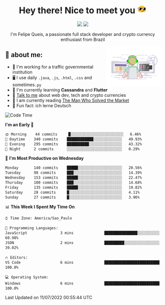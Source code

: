 
<h1 align="center">Hey there! Nice to meet you <img src="assets/sunglasses.gif" width="30"/></h1>

<p align="center">
  <a href="https://www.linkedin.com/in/fqueis"><img src="https://img.shields.io/badge/-LinkedIn-blue?style=flat&logo=Linkedin&logoColor=white" /></a>
  <a href="mailto:fqueis@gmail.com"><img src="https://img.shields.io/badge/-Gmail-c14438?style=flat&logo=Gmail&logoColor=white" /></a>
</p>

<p align="center">I'm Felipe Queis, a passionate full stack developer and crypto currency enthusiast from Brazil</p>

<img width="35%" align="right" alt="fqueis" src="assets/profile.gif" /></p>

## 🤵 about me:

- 🏢 I'm working for a traffic governmental institution
- 🖥️ I use daily `.java`, `.js`, `.html`, `.css` and sometimes`.py`
- 🌱 I'm currently learning **Cassandra** and **Flutter**
- 💬 [Talk to me](https://github.com/fqueis/fqueis/discussions) about web dev, tech and crypto currencies
- 📖 I am currently reading [The Man Who Solved the Market](https://amzn.com/073521798X)
- 💭 Fun fact: ich lerne Deutsch

<!--START_SECTION:waka-->
![Code Time](http://img.shields.io/badge/Code%20Time-0%20secs-blue)

**I'm an Early 🐤** 

```text
🌞 Morning    44 commits     █░░░░░░░░░░░░░░░░░░░░░░░░   6.46% 
🌆 Daytime    340 commits    ████████████░░░░░░░░░░░░░   49.93% 
🌃 Evening    295 commits    ██████████░░░░░░░░░░░░░░░   43.32% 
🌙 Night      2 commits      ░░░░░░░░░░░░░░░░░░░░░░░░░   0.29%

```
📅 **I'm Most Productive on Wednesday** 

```text
Monday       140 commits    █████░░░░░░░░░░░░░░░░░░░░   20.56% 
Tuesday      98 commits     ███░░░░░░░░░░░░░░░░░░░░░░   14.39% 
Wednesday    153 commits    █████░░░░░░░░░░░░░░░░░░░░   22.47% 
Thursday     100 commits    ███░░░░░░░░░░░░░░░░░░░░░░   14.68% 
Friday       135 commits    █████░░░░░░░░░░░░░░░░░░░░   19.82% 
Saturday     28 commits     █░░░░░░░░░░░░░░░░░░░░░░░░   4.11% 
Sunday       27 commits     █░░░░░░░░░░░░░░░░░░░░░░░░   3.96%

```


📊 **This Week I Spent My Time On** 

```text
⌚︎ Time Zone: America/Sao_Paulo

💬 Programming Languages: 
JavaScript               3 mins              ███████████████░░░░░░░░░░   60.98% 
JSON                     2 mins              █████████░░░░░░░░░░░░░░░░   39.02%

🔥 Editors: 
VS Code                  6 mins              █████████████████████████   100.0%

💻 Operating System: 
Windows                  6 mins              █████████████████████████   100.0%

```


 Last Updated on 11/07/2022 00:55:44 UTC
<!--END_SECTION:waka-->
